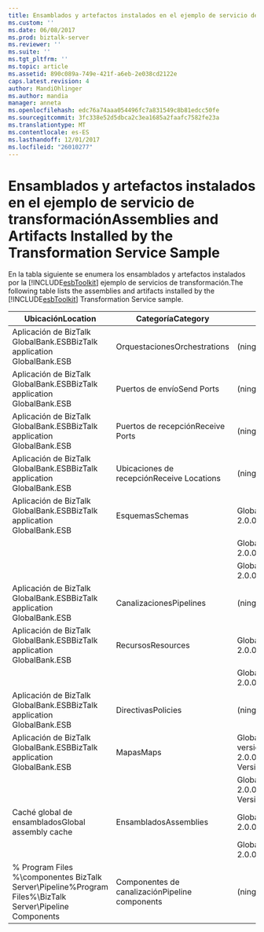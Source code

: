 ```yaml
---
title: Ensamblados y artefactos instalados en el ejemplo de servicio de transformación | Documentos de Microsoft
ms.custom: ''
ms.date: 06/08/2017
ms.prod: biztalk-server
ms.reviewer: ''
ms.suite: ''
ms.tgt_pltfrm: ''
ms.topic: article
ms.assetid: 890c089a-749e-421f-a6eb-2e038cd2122e
caps.latest.revision: 4
author: MandiOhlinger
ms.author: mandia
manager: anneta
ms.openlocfilehash: edc76a74aaa054496fc7a831549c8b81edcc50fe
ms.sourcegitcommit: 3fc338e52d5dbca2c3ea1685a2faafc7582fe23a
ms.translationtype: MT
ms.contentlocale: es-ES
ms.lasthandoff: 12/01/2017
ms.locfileid: "26010277"
---
```

# <a name="assemblies-and-artifacts-installed-by-the-transformation-service-sample"></a><span data-ttu-id="ec8b7-102">Ensamblados y artefactos instalados en el ejemplo de servicio de transformación</span><span class="sxs-lookup"><span data-stu-id="ec8b7-102">Assemblies and Artifacts Installed by the Transformation Service Sample</span></span>
<span data-ttu-id="ec8b7-103">En la tabla siguiente se enumera los ensamblados y artefactos instalados por la [!INCLUDE[esbToolkit](../includes/esbtoolkit-md.md)] ejemplo de servicios de transformación.</span><span class="sxs-lookup"><span data-stu-id="ec8b7-103">The following table lists the assemblies and artifacts installed by the [!INCLUDE[esbToolkit](../includes/esbtoolkit-md.md)] Transformation Service sample.</span></span>  
  
|<span data-ttu-id="ec8b7-104">Ubicación</span><span class="sxs-lookup"><span data-stu-id="ec8b7-104">Location</span></span>|<span data-ttu-id="ec8b7-105">Categoría</span><span class="sxs-lookup"><span data-stu-id="ec8b7-105">Category</span></span>|<span data-ttu-id="ec8b7-106">Nombre y versión del componente</span><span class="sxs-lookup"><span data-stu-id="ec8b7-106">Name and version of the component</span></span>|  
|--------------|--------------|---------------------------------------|  
|<span data-ttu-id="ec8b7-107">Aplicación de BizTalk GlobalBank.ESB</span><span class="sxs-lookup"><span data-stu-id="ec8b7-107">BizTalk application GlobalBank.ESB</span></span>|<span data-ttu-id="ec8b7-108">Orquestaciones</span><span class="sxs-lookup"><span data-stu-id="ec8b7-108">Orchestrations</span></span>|<span data-ttu-id="ec8b7-109">(ninguno)</span><span class="sxs-lookup"><span data-stu-id="ec8b7-109">(none)</span></span>|  
|<span data-ttu-id="ec8b7-110">Aplicación de BizTalk GlobalBank.ESB</span><span class="sxs-lookup"><span data-stu-id="ec8b7-110">BizTalk application GlobalBank.ESB</span></span>|<span data-ttu-id="ec8b7-111">Puertos de envío</span><span class="sxs-lookup"><span data-stu-id="ec8b7-111">Send Ports</span></span>|<span data-ttu-id="ec8b7-112">(ninguno)</span><span class="sxs-lookup"><span data-stu-id="ec8b7-112">(none)</span></span>|  
|<span data-ttu-id="ec8b7-113">Aplicación de BizTalk GlobalBank.ESB</span><span class="sxs-lookup"><span data-stu-id="ec8b7-113">BizTalk application GlobalBank.ESB</span></span>|<span data-ttu-id="ec8b7-114">Puertos de recepción</span><span class="sxs-lookup"><span data-stu-id="ec8b7-114">Receive Ports</span></span>|<span data-ttu-id="ec8b7-115">(ninguno)</span><span class="sxs-lookup"><span data-stu-id="ec8b7-115">(none)</span></span>|  
|<span data-ttu-id="ec8b7-116">Aplicación de BizTalk GlobalBank.ESB</span><span class="sxs-lookup"><span data-stu-id="ec8b7-116">BizTalk application GlobalBank.ESB</span></span>|<span data-ttu-id="ec8b7-117">Ubicaciones de recepción</span><span class="sxs-lookup"><span data-stu-id="ec8b7-117">Receive Locations</span></span>|<span data-ttu-id="ec8b7-118">(ninguno)</span><span class="sxs-lookup"><span data-stu-id="ec8b7-118">(none)</span></span>|  
|<span data-ttu-id="ec8b7-119">Aplicación de BizTalk GlobalBank.ESB</span><span class="sxs-lookup"><span data-stu-id="ec8b7-119">BizTalk application GlobalBank.ESB</span></span>|<span data-ttu-id="ec8b7-120">Esquemas</span><span class="sxs-lookup"><span data-stu-id="ec8b7-120">Schemas</span></span>|<span data-ttu-id="ec8b7-121">GlobalBank.ESB.TransformServices.Schemas.RetailOrder versión 2.0.0.0</span><span class="sxs-lookup"><span data-stu-id="ec8b7-121">GlobalBank.ESB.TransformServices.Schemas.RetailOrder Version 2.0.0.0</span></span>|  
|||<span data-ttu-id="ec8b7-122">GlobalBank.ESB.TransformServices.Schemas.OrderConfirmation versión 2.0.0.0</span><span class="sxs-lookup"><span data-stu-id="ec8b7-122">GlobalBank.ESB.TransformServices.Schemas.OrderConfirmation Version 2.0.0.0</span></span>|  
|||<span data-ttu-id="ec8b7-123">GlobalBank.ESB.TransformServices.Schemas.CanonicalOrder versión 2.0.0.0</span><span class="sxs-lookup"><span data-stu-id="ec8b7-123">GlobalBank.ESB.TransformServices.Schemas.CanonicalOrder Version 2.0.0.0</span></span>|  
|<span data-ttu-id="ec8b7-124">Aplicación de BizTalk GlobalBank.ESB</span><span class="sxs-lookup"><span data-stu-id="ec8b7-124">BizTalk application GlobalBank.ESB</span></span>|<span data-ttu-id="ec8b7-125">Canalizaciones</span><span class="sxs-lookup"><span data-stu-id="ec8b7-125">Pipelines</span></span>|<span data-ttu-id="ec8b7-126">(ninguno)</span><span class="sxs-lookup"><span data-stu-id="ec8b7-126">(none)</span></span>|  
|<span data-ttu-id="ec8b7-127">Aplicación de BizTalk GlobalBank.ESB</span><span class="sxs-lookup"><span data-stu-id="ec8b7-127">BizTalk application GlobalBank.ESB</span></span>|<span data-ttu-id="ec8b7-128">Recursos</span><span class="sxs-lookup"><span data-stu-id="ec8b7-128">Resources</span></span>|<span data-ttu-id="ec8b7-129">GlobalBank.ESB.TransformServices.Maps versión 2.0.0.0</span><span class="sxs-lookup"><span data-stu-id="ec8b7-129">GlobalBank.ESB.TransformServices.Maps Version 2.0.0.0</span></span>|  
|||<span data-ttu-id="ec8b7-130">GlobalBank.ESB.TransformServices.Schemas versión 2.0.0.0</span><span class="sxs-lookup"><span data-stu-id="ec8b7-130">GlobalBank.ESB.TransformServices.Schemas Version 2.0.0.0</span></span>|  
|<span data-ttu-id="ec8b7-131">Aplicación de BizTalk GlobalBank.ESB</span><span class="sxs-lookup"><span data-stu-id="ec8b7-131">BizTalk application GlobalBank.ESB</span></span>|<span data-ttu-id="ec8b7-132">Directivas</span><span class="sxs-lookup"><span data-stu-id="ec8b7-132">Policies</span></span>|<span data-ttu-id="ec8b7-133">(ninguno)</span><span class="sxs-lookup"><span data-stu-id="ec8b7-133">(none)</span></span>|  
|<span data-ttu-id="ec8b7-134">Aplicación de BizTalk GlobalBank.ESB</span><span class="sxs-lookup"><span data-stu-id="ec8b7-134">BizTalk application GlobalBank.ESB</span></span>|<span data-ttu-id="ec8b7-135">Mapas</span><span class="sxs-lookup"><span data-stu-id="ec8b7-135">Maps</span></span>|<span data-ttu-id="ec8b7-136">GlobalBank.ESB.TransformServices.Maps.CanonicalOrder_To_OrderConfirmation versión 2.0.0.0</span><span class="sxs-lookup"><span data-stu-id="ec8b7-136">GlobalBank.ESB.TransformServices.Maps.CanonicalOrder_To_OrderConfirmation Version 2.0.0.0</span></span>|  
|||<span data-ttu-id="ec8b7-137">GlobalBank.ESB.TransformServices.Maps.RetailOrder_To_CanonicalOrder versión 2.0.0.0</span><span class="sxs-lookup"><span data-stu-id="ec8b7-137">GlobalBank.ESB.TransformServices.Maps.RetailOrder_To_CanonicalOrder Version 2.0.0.0</span></span>|  
|<span data-ttu-id="ec8b7-138">Caché global de ensamblados</span><span class="sxs-lookup"><span data-stu-id="ec8b7-138">Global assembly cache</span></span>|<span data-ttu-id="ec8b7-139">Ensamblados</span><span class="sxs-lookup"><span data-stu-id="ec8b7-139">Assemblies</span></span>|<span data-ttu-id="ec8b7-140">GlobalBank.ESB.TransformServices.Maps versión 2.0.0.0</span><span class="sxs-lookup"><span data-stu-id="ec8b7-140">GlobalBank.ESB.TransformServices.Maps Version 2.0.0.0</span></span>|  
|||<span data-ttu-id="ec8b7-141">GlobalBank.ESB.TransformServices.Schemas versión 2.0.0.0</span><span class="sxs-lookup"><span data-stu-id="ec8b7-141">GlobalBank.ESB.TransformServices.Schemas Version 2.0.0.0</span></span>|  
|<span data-ttu-id="ec8b7-142">% Program Files %\\componentes BizTalk Server\Pipeline</span><span class="sxs-lookup"><span data-stu-id="ec8b7-142">%Program Files%\\BizTalk Server\Pipeline Components</span></span>|<span data-ttu-id="ec8b7-143">Componentes de canalización</span><span class="sxs-lookup"><span data-stu-id="ec8b7-143">Pipeline components</span></span>|<span data-ttu-id="ec8b7-144">(ninguno)</span><span class="sxs-lookup"><span data-stu-id="ec8b7-144">(none)</span></span>|